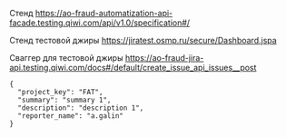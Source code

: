 Стенд
https://ao-fraud-automatization-api-facade.testing.qiwi.com/api/v1.0/specification#/

Стенд тестовой джиры
https://jiratest.osmp.ru/secure/Dashboard.jspa

Сваггер для тестовой джиры
https://ao-fraud-jira-api.testing.qiwi.com/docs#/default/create_issue_api_issues__post

```
{
  "project_key": "FAT",
  "summary": "summary 1",
  "description": "description 1",
  "reporter_name": "a.galin"
}
```